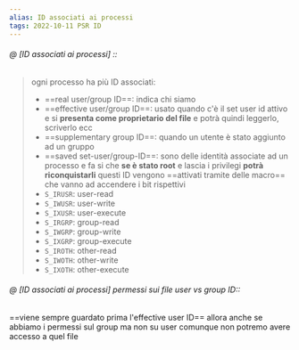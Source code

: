 ```yaml
---
alias: ID associati ai processi
tags: 2022-10-11 PSR ID
---
```


###### @ [ID associati ai processi] ::
> ogni processo ha più ID associati:
> - ==real user/group ID==: indica chi siamo
> - ==effective user/group ID==: usato quando c'è il set user id attivo e si **presenta come proprietario del file** e potrà quindi leggerlo, scriverlo ecc
> - ==supplementary group ID==: quando un utente è stato aggiunto ad un gruppo
> - ==saved set-user/group-ID==: sono delle identità associate ad un processo e fa si che **se è stato root** e lascia i privilegi **potrà riconquistarli**
> questi ID vengono ==attivati tramite delle macro== che vanno ad accendere i bit rispettivi
> - `S_IRUSR`: user-read
> - `S_IWUSR`: user-write
> - `S_IXUSR`: user-execute
> - `S_IRGRP`: group-read
> - `S_IWGRP`: group-write
> - `S_IXGRP`: group-execute
> - `S_IROTH`: other-read
> - `S_IWOTH`: other-write
> - `S_IXOTH`: other-execute
<!--ID: 1672063426243-->


###### @ [ID associati ai processi] permessi sui file user vs group ID::
==viene sempre guardato prima l'effective user ID== allora anche se abbiamo i permessi sul group ma non su user comunque non potremo avere accesso a quel file